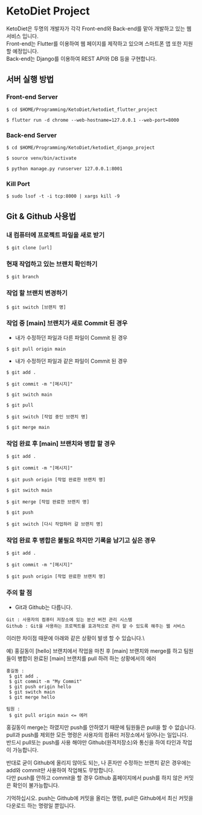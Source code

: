 # KetoDiet Project

KetoDiet은 두명의 개발자가 각각 Front-end와 Back-end를 맡아 개발하고 있는 웹 서비스 입니다.\
Front-end는 Flutter를 이용하여 웹 페이지를 제작하고 있으며 스마트폰 앱 또한 지원 할 예정입니다.\
Back-end는 Django를 이용하여 REST API와 DB 등을 구현합니다.

## 서버 실행 방법

### Front-end Server

```
$ cd $HOME/Programming/KetoDiet/ketodiet_flutter_project

$ flutter run -d chrome --web-hostname=127.0.0.1 --web-port=8000
```

### Back-end Server

```
$ cd $HOME/Programming/KetoDiet/ketodiet_django_project

$ source venv/bin/activate

$ python manage.py runserver 127.0.0.1:8001
```

### Kill Port

    $ sudo lsof -t -i tcp:8000 | xargs kill -9

## Git & Github 사용법

### 내 컴퓨터에 프로젝트 파일을 새로 받기

    $ git clone [url]

### 현재 작업하고 있는 브랜치 확인하기

    $ git branch

### 작업 할 브랜치 변경하기

    $ git switch [브랜치 명]

### 작업 중 [main] 브랜치가 새로 Commit 된 경우

- 내가 수정하던 파일과 다른 파일이 Commit 된 경우

```
$ git pull origin main
```

- 내가 수정하던 파일과 같은 파일이 Commit 된 경우

```
$ git add .

$ git commit -m "[메시지]"

$ git switch main

$ git pull

$ git switch [작업 중인 브랜치 명]

$ git merge main
```

### 작업 완료 후 [main] 브랜치와 병합 할 경우

```
$ git add .

$ git commit -m "[메시지]"

$ git push origin [작업 완료한 브랜치 명]

$ git switch main

$ git merge [작업 완료한 브랜치 명]

$ git push

$ git switch [다시 작업하러 갈 브랜치 명]
```

### 작업 완료 후 병합은 불필요 하지만 기록을 남기고 싶은 경우

```
$ git add .

$ git commit -m "[메시지]"

$ git push origin [작업 완료한 브랜치 명]
```

### 주의 할 점

- Git과 Github는 다릅니다.

```
Git : 사용자의 컴퓨터 저장소에 있는 분산 버전 관리 시스템
Github : Git을 사용하는 프로젝트를 효과적으로 관리 할 수 있도록 해주는 웹 서비스
```

이러한 차이점 때문에 아래와 같은 상황이 발생 할 수 있습니다.\

예) 홍길동이 [hello] 브랜치에서 작업을 마친 후 [main] 브랜치와 merge를 하고 팀원들이 병합이 완료된 [main] 브랜치를 pull 하려 하는 상황에서의 에러

```
홍길동 :
 $ git add .
 $ git commit -m "My Commit"
 $ git push origin hello
 $ git switch main
 $ git merge hello

팀원 :
 $ git pull origin main <= 에러
```

홍길동이 merge는 하였지만 push를 안하였기 때문에 팀원들은 pull을 할 수 없습니다.\
pull과 push를 제외한 모든 명령은 사용자의 컴퓨터 저장소에서 일어나는 일입니다.\
반드시 pull또는 push를 사용 해야만 Github(원격저장소)와 통신을 하여 타인과 작업이 가능합니다.

반대로 굳이 Github에 올리지 않아도 되는, 나 혼자만 수정하는 브랜치 같은 경우에는 add와 commit만 사용하여 작업해도 무방합니다.\
다만 push를 안하고 commit을 할 경우 Github 홈페이지에서 push를 하지 않은 커밋은 확인이 불가능합니다.

기억하십시오. push는 Github에 커밋을 올리는 명령, pull은 Github에서 최신 커밋을 다운로드 하는 명령일 뿐입니다.
